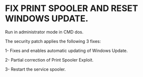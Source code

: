 # FIX PRINT SPOOLER AND RESET WINDOWS UPDATE.
Run in administrator mode in CMD dos. 

The security patch applies the following 3 fixes: 

1- Fixes and enables automatic updating of Windows Update. 

2- Partial correction of Print Spooler Exploit. 

3- Restart the service spooler. 
